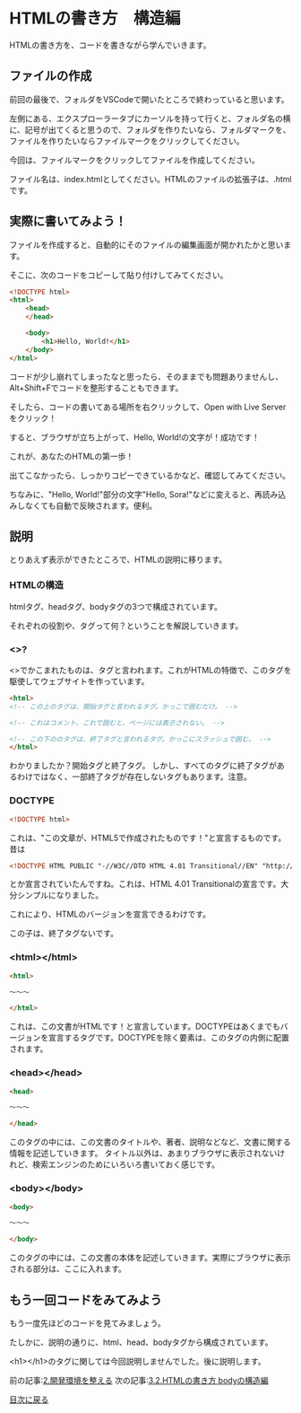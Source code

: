 # HTMLの書き方　構造編
HTMLの書き方を、コードを書きながら学んでいきます。

## ファイルの作成
前回の最後で、フォルダをVSCodeで開いたところで終わっていると思います。

左側にある、エクスプローラータブにカーソルを持って行くと、フォルダ名の横に、記号が出てくると思うので、フォルダを作りたいなら、フォルダマークを、ファイルを作りたいならファイルマークをクリックしてください。

今回は、ファイルマークをクリックしてファイルを作成してください。

ファイル名は、index.htmlとしてください。HTMLのファイルの拡張子は、.htmlです。

## 実際に書いてみよう！

ファイルを作成すると、自動的にそのファイルの編集画面が開かれたかと思います。

そこに、次のコードをコピーして貼り付けしてみてください。

```html
<!DOCTYPE html>
<html>
    <head>
    </head>

    <body>
        <h1>Hello, World!</h1>
    </body>
</html>
```

コードが少し崩れてしまったなと思ったら、そのままでも問題ありませんし、Alt+Shift+Fでコードを整形することもできます。

そしたら、コードの書いてある場所を右クリックして、Open with Live Serverをクリック！ 

すると、ブラウザが立ち上がって、Hello, World!の文字が！成功です！

これが、あなたのHTMLの第一歩！

出てこなかったら、しっかりコピーできているかなど、確認してみてください。

ちなみに、"Hello, World!"部分の文字"Hello, Sora!"などに変えると、再読み込みしなくても自動で反映されます。便利。

## 説明

とりあえず表示ができたところで、HTMLの説明に移ります。

### HTMLの構造

htmlタグ、headタグ、bodyタグの3つで構成されています。

それぞれの役割や、タグって何？ということを解説していきます。

### <>?
<>でかこまれたものは、タグと言われます。これがHTMLの特徴で、このタグを駆使してウェブサイトを作っています。

```html
<html>
<!-- この上のタグは、開始タグと言われるタグ。かっこで囲むだけ。 -->

<!-- これはコメント、これで囲むと、ページには表示されない。 -->

<!-- この下ののタグは、終了タグと言われるタグ。かっこにスラッシュで囲む。 -->
</html>
```
わかりましたか？開始タグと終了タグ。
しかし、すべてのタグに終了タグがあるわけではなく、一部終了タグが存在しないタグもあります。注意。

### DOCTYPE
```html
<!DOCTYPE html>
```
これは、"この文章が、HTML5で作成されたものです！"と宣言するものです。
昔は
```html
<!DOCTYPE HTML PUBLIC "-//W3C//DTD HTML 4.01 Transitional//EN" "http://www.w3.org/TR/html4/loose.dtd">
```
とか宣言されていたんですね。これは、HTML 4.01 Transitionalの宣言です。大分シンプルになりました。

これにより、HTMLのバージョンを宣言できるわけです。

この子は、終了タグないです。

### \<html>\</html>
```html
<html>

～～～

</html>
```

これは、この文書がHTMLです！と宣言しています。DOCTYPEはあくまでもバージョンを宣言するタグです。DOCTYPEを除く要素は、このタグの内側に配置されます。

### \<head>\</head>

```html
<head>

～～～

</head>
```

このタグの中には、この文書のタイトルや、著者、説明などなど、文書に関する情報を記述していきます。
タイトル以外は、あまりブラウザに表示されないけれど、検索エンジンのためにいろいろ書いておく感じです。

### \<body>\</body>

```html
<body>

～～～

</body>
```

このタグの中には、この文書の本体を記述していきます。実際にブラウザに表示される部分は、ここに入れます。

## もう一回コードをみてみよう
もう一度先ほどのコードを見てみましょう。

たしかに、説明の通りに、html、head、bodyタグから構成されています。

\<h1>\</h1>のタグに関しては今回説明しませんでした。後に説明します。

前の記事:[2.開発環境を整える](../2_environment_setup/index.md)
次の記事:[3.2.HTMLの書き方 bodyの構造編](../3_HTML_2/index.md)

[目次に戻る](../../README.md)